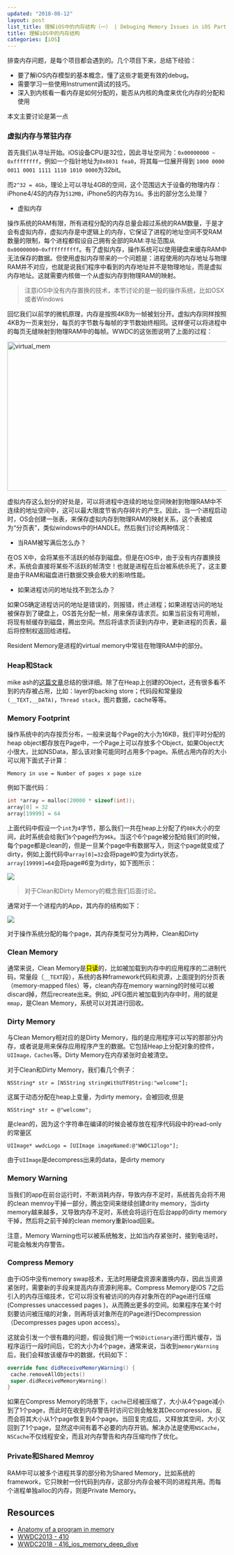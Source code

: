 ```yaml
---
updated: "2018-08-12"
layout: post
list_title: 理解iOS中的内存结构（一） | Debuging Memory Issues in iOS Part 1
title: 理解iOS中的内存结构
categories: [iOS]
---
```


排查内存问题，是每个项目都会遇到的。几个项目下来，总结下经验：

- 要了解iOS内存模型的基本概念，懂了这些才能更有效的debug。
- 需要学习一些使用Instrument调试的技巧。
- 深入到内核看一看内存是如何分配的，能否从内核的角度来优化内存的分配和使用

本文主要讨论是第一点

### 虚拟内存与常驻内存

首先我们从寻址开始。iOS设备CPU是32位，因此寻址空间为：`0x00000000 ~ 0xffffffff`，例如一个指针地址为`0x8031 fea0`，将其每一位展开得到 `1000 0000 0011 0001 1111 1110 1010 0000`为32bit。

而`2^32 = 4Gb`，理论上可以寻址4GB的空间，这个范围远大于设备的物理内存：iPhone4/4S的内存为`512MB`，iPhone5的内存为`1G`。多出的部分怎么处理？

- 虚拟内存

操作系统的RAM有限，所有进程分配的内存总量会超过系统的RAM数量，于是才会有虚拟内存，虚拟内存是中逻辑上的内存，它保证了进程的地址空间不受RAM数量的限制，每个进程都假设自己拥有全部的RAM:寻址范围从`0x00000000~0xffffffffff`。有了虚拟内存，操作系统可以使用硬盘来缓存RAM中无法保存的数据。但使用虚拟内存带来的一个问题是：进程使用的内存地址与物理RAM并不对应，也就是说我们程序中看到的内存地址并不是物理地址，而是虚拟内存地址。这就需要内核做一个从虚拟内存到物理RAM的映射。

> 注意iOS中没有内存置换的技术，本节讨论的是一般的操作系统，比如OSX或者Windows

回忆我们以前学的微机原理，内存是按照4KB为一帧被划分开。虚拟内存同样按照4KB为一页来划分，每页的字节数与每帧的字节数始终相同。这样便可以将进程中的每页无缝映射到物理RAM中的每帧。WWDC的这张图说明了上面的过程：

<a href="/assets/images/2014/01/virtual_mem.png"><img src="{{site.baseurl}}/assets/images/2014/01/virtual_mem.png" alt="virtual_mem" width="625" height="342"/></a>

虚拟内存这么划分的好处是，可以将进程中连续的地址空间映射到物理RAM中不连续的地址空间中，这可以最大限度节省内存碎片的产生。因此，当一个进程启动时，OS会创建一张表，来保存虚拟内存到物理RAM的映射关系，这个表被成为“分页表”，类似windows中的HANDLE。然后我们讨论两种情况：

- 当RAM被写满后怎么办？

在OS X中，会将某些不活跃的帧存到磁盘。但是在iOS中，由于没有内存置换技术，系统会直接将某些不活跃的帧清空！也就是进程在后台被系统杀死了，这主要是由于RAM和磁盘进行数据交换会极大的影响性能。

- 如果进程访问的地址找不到怎么办？

如果OS确定进程访问的地址是错误的，则报错，终止进程；如果进程访问的地址被保存到了硬盘上，OS首先分配一帧，用来保存请求页。如果当前没有可用帧，将现有帧缓存到磁盘，腾出空间。然后将请求页读到内存中，更新进程的页表，最后将控制权返回给进程。

Resident Memory是进程的virtual memory中常驻在物理RAM中的部分。

### Heap和Stack

mike ash的<a href="https://www.mikeash.com/pyblog/friday-qa-2010-01-15-stack-and-heap-objects-in-objective-c.html">这篇文章</a>总结的很详细。除了在Heap上创建的Object，还有很多看不到的内存被占用，比如：layer的backing store；代码段和常量段`(__TEXT,__DATA)`，`Thread stack`，图片数据，cache等等。

### Memory Footprint

操作系统中的内存按页分布，一般来说每个Page的大小为16KB，我们平时分配的heap object都存放在Page中，一个Page上可以存放多个Object，如果Object大小很大，比如NSData，那么该对象可能同时占用多个page。系统占用内存的大小可以用下面式子计算：

```
Memory in use = Number of pages x page size
```
例如下面代码：

```c
int *array = malloc(20000 * sizeof(int));
array[0] = 32
array[19999] = 64
```
上面代码中假设一个`int`为`4`字节，那么我们一共在heap上分配了约`80k`大小的空间，此时系统会给我们`6`个page约为`96k`。当这个6个page被分配给我们的时候，每个page都是clean的，但是一旦某个page中有数据写入，则这个page就变成了dirty，例如上面代码中`array[0]=32`会将page#0变为dirty状态，`array[19999]=64`会将page#6变为dirty，如下图所示：

<img class="md-img-center" src="{{site.baseurl}}/assets/images/2012/07/memory-1.png">

> 对于Clean和Dirty Memory的概念我们后面讨论。

通常对于一个进程内的App，其内存的结构如下：

<img class="md-img-center" src="{{site.baseurl}}/assets/images/2012/07/memory-2.png">

对于操作系统分配的每个page，其内存类型可分为两种，Clean和Dirty

### Clean Memory
    
通常来说，Clean Memory是<mark>只读</mark>的，比如被加载到内存中的应用程序的二进制代码，常量段（`__TEXT`段），系统的各种framework代码和资源，上面提到的分页表（memory-mapped files）等，clean内存在memory warning的时候可以被discard掉，然后recreate出来。例如, JPEG图片被加载到内存中时，用的就是`mmap`，是Clean Memory，系统可以对其进行回收。

### Dirty Memory

与Clean Memory相对应的是Dirty Memory，指的是应用程序可以写的那部分内存，或者说是用来保存应用程序产生的数据。它包括Heap上分配对象的控件，`UIImage，Caches`等。Dirty Memory在内存紧张时会被清空。

对于Clean和Dirty Memory，我们看几个例子：

```objc
NSString* str = [NSString stringWithUTF8String:"welcome"];
```

这属于动态分配在heap上变量，为dirty memory，会被回收,但是

```objc
NSString* str = @"welcome";
```
是clean的，因为这个字符串在编译的时候会被存放在程序代码段中的read-only的常量区

```objc
UIImage* wwdcLogo = [UIImage imageNamed:@"WWDC12logo"];
```
由于`UIImage`是decompress出来的data，是dirty memory

### Memory Warning

当我们的app在前台运行时，不断消耗内存，导致内存不足时，系统首先会将不用的clean memroy干掉一部分，腾出空间来继续创建drity memory，当dirty memory越来越多，又导致内存不足时，系统会将运行在后台app的dirty memory干掉，然后将之前干掉的clean memory重新load回来。

注意，Memory Warning也可以被系统触发，比如当内存紧张时，接到电话时，可能会触发内存警告。

### Compress Memory

由于iOS中没有memory swap技术，无法时用硬盘资源来置换内存，因此当资源紧张时，需要新的手段来提高内存资源利用率。Compress Memory是iOS 7之后引入的内存压缩技术，它可以将没有被访问的内存对象所在的Page进行压缩(Compresses unaccessed pages )，从而腾出更多的空间。如果程序在某个时刻要访问被压缩的对象，则再将该对象所在的Page进行Decompression（Decompresses pages upon access）。

这就会引发一个很有趣的问题，假设我们用一个`NSDictionary`进行图片缓存，当程序运行一段时间后，它的大小为4个page，通常来说，当收到`memoryWarning`后，我们会释放该缓存中的数据，代码如下：

```swift
override func didReceiveMemoryWarning() {
 cache.removeAllObjects()
 super.didReceiveMemoryWarning()
} 
```

如果在Compress Memory的场景下，`cache`已经被压缩了，大小从4个page减小到了1个page，而此时在收到内存警告时访问它则会触发其Decompression，反而会将其大小从1个page恢复到4个page。当回复完成后，又释放其空间，大小又回到了1个page，显然这中间有着不必要的内存开销。解决办法是使用`NSCache`，`NSCache`不仅线程安全，而且对内存警告和内存压缩均作了优化。

### Private和Shared Memroy

RAM中可以被多个进程共享的部分称为Shared Memory，比如系统的framework，它只映射一份代码到内存，这部分内存会被不同的进程共用。而每个进程单独alloc的内存，则是Private Memory。


## Resources

- [Anatomy of a program in memory](https://manybutfinite.com/post/anatomy-of-a-program-in-memory/)
- [WWDC2013 - 410](https://developer.apple.com/videos/play/wwdc2013/410/)
- [WWDC2018 - 416_ios_memory_deep_dive](https://developer.apple.com/videos/play/wwdc2018/416/)